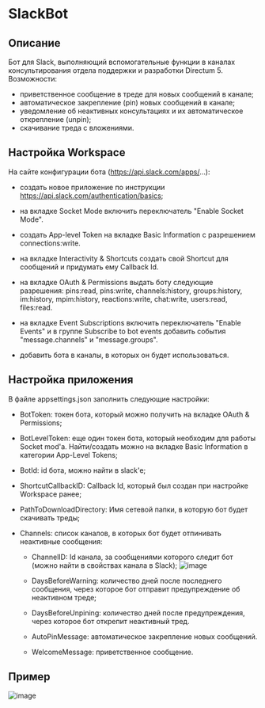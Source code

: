 # SlackBot
## Описание

Бот для Slack, выполняющий вспомогательные функции в каналах консультирования отдела поддержки и разработки Directum 5.
Возможности:
- приветственное сообщение в треде для новых сообщений в канале;
- автоматическое закрепление (pin) новых сообщений в канале;
- уведомление об неактивных консультациях и их автоматическое открепление (unpin);
- скачивание треда с вложениями.

## Настройка Workspace

На сайте конфигурации бота (https://api.slack.com/apps/...):
- создать новое приложение по инструкции https://api.slack.com/authentication/basics;

- на вкладке Socket Mode включить переключатель "Enable Socket Mode".

- создать App-level Token на вкладке Basic Information с разрешением connections:write.  

- на вкладке Interactivity & Shortcuts создать свой Shortcut для сообщений и придумать ему Callback Id.

- на вкладке OAuth & Permissions выдать боту следующие разрешения:
pins:read, pins:write, channels:history, groups:history, im:history, mpim:history, reactions:write, chat:write, users:read, files:read.

- на вкладке Event Subscriptions включить переключатель "Enable Events" и в группе Subscribe to bot events добавить события "message.channels" и "message.groups".

- добавить бота в каналы, в которых он будет использоваться.

## Настройка приложения

В файле appsettings.json заполнить следующие настройки:

- BotToken: токен бота, который можно получить на вкладке OAuth & Permissions;

- BotLevelToken: еще один токен бота, который необходим для работы Socket mod'a. Найти/создать можно на вкладке Basic Information в категории App-Level Tokens;

- BotId: id бота, можно найти в slack'e;

- ShortcutCallbackID: Callback Id, который был создан при настройке Workspace ранее;

- PathToDownloadDirectory: Имя сетевой папки, в которую бот будет скачивать треды;

- Channels: список каналов, в которых бот будет отпинивать неактивные сообщения:
  - ChannelID: Id канала, за сообщениями которого следит бот (можно найти в свойствах канала в Slack); ![image](https://user-images.githubusercontent.com/2363923/126785486-06eef727-65b7-4b21-997c-ad5b4ef3c154.png)

  - DaysBeforeWarning: количество дней после последнего сообщения, через которое бот отправит предупреждение об неактивном треде;

  - DaysBeforeUnpining: количество дней после предупреждения, через которое бот открепит неактивный тред.

  - AutoPinMessage: автоматическое закрепление новых сообщений.
 
  - WelcomeMessage: приветственное сообщение.

## Пример

![image](https://user-images.githubusercontent.com/55059498/126780340-452a4b0a-2d10-4069-8569-81c8c6a12fce.png)
